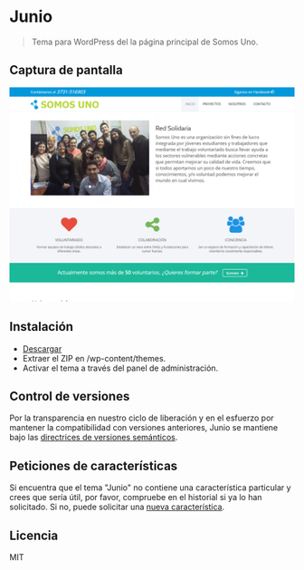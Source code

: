 # Junio

> Tema para WordPress del la página principal de Somos Uno.

## Captura de pantalla
<img src="https://raw.githubusercontent.com/Somos-Uno/Junio/master/screenshot.png">

## Instalación
- [Descargar](https://github.com/Somos-Uno/Junio/archive/master.zip)
- Extraer el ZIP en /wp-content/themes.
- Activar el tema a través del panel de administración.

## Control de versiones
Por la transparencia en nuestro ciclo de liberación y en el esfuerzo por mantener la compatibilidad con versiones anteriores, Junio se mantiene bajo las [directrices de versiones semánticos](http://semver.org/).

## Peticiones de características
Si encuentra que el tema "Junio" no contiene una característica particular y crees que sería útil, por favor, compruebe en el historial si ya lo han solicitado. Si no, puede solicitar una [nueva característica](https://github.com/Somos-Uno/Junio/issues/new).

## Licencia
MIT
